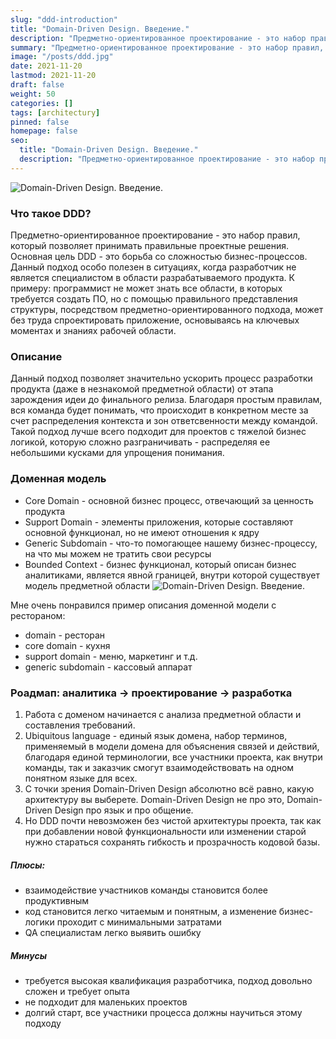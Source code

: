 ```yaml
---
slug: "ddd-introduction"
title: "Domain-Driven Design. Введение."
description: "Предметно-ориентированное проектирование - это набор правил, который позволяет принимать правильные проектные решения. Основная цель DDD - это борьба со сложностью бизнес-процессов."
summary: "Предметно-ориентированное проектирование - это набор правил, который позволяет принимать правильные проектные решения. Основная цель DDD - это борьба со сложностью бизнес-процессов."
image: "/posts/ddd.jpg"
date: 2021-11-20
lastmod: 2021-11-20
draft: false
weight: 50
categories: []
tags: [architectury]
pinned: false
homepage: false
seo:
  title: "Domain-Driven Design. Введение."
  description: "Предметно-ориентированное проектирование - это набор правил, который позволяет принимать правильные проектные решения. Основная цель DDD - это борьба со сложностью бизнес-процессов."
---
```


![Domain-Driven Design. Введение.](/posts/ddd.jpg "Domain-Driven Design. Введение.")

### Что такое DDD?
Предметно-ориентированное проектирование - это набор правил, который позволяет принимать правильные проектные решения. Основная цель DDD - это борьба со сложностью бизнес-процессов. Данный подход особо полезен в ситуациях, когда разработчик не является специалистом в области разрабатываемого продукта. К примеру: программист не может знать все области, в которых требуется создать ПО, но с помощью правильного представления структуры, посредством предметно-ориентированного подхода, может без труда спроектировать приложение, основываясь на ключевых моментах и знаниях рабочей области.

### Описание
Данный подход позволяет значительно ускорить процесс разработки продукта (даже в незнакомой предметной области) от этапа зарождения идеи до финального релиза. Благодаря простым правилам, вся команда будет понимать, что происходит в конкретном месте за счет распределения контекста и зон ответсвенности между командой. Такой подход лучше всего подходит для проектов с тяжелой бизнес логикой, которую сложно разграничивать - распределяя ее небольшими кусками для упрощения понимания.

### Доменная модель
- Core Domain - основной бизнес процесс, отвечающий за ценность продукта
- Support Domain - элементы приложения, которые составляют основной функционал, но не имеют отношения к ядру
- Generic Subdomain - что-то помогающее нашему бизнес-процессу, на что мы можем не тратить свои ресурсы
- Bounded Context - бизнес функционал, который описан бизнес аналитиками, является явной границей, внутри которой существует модель предметной области
![Domain-Driven Design. Введение.](/posts/ddd-1.png "Domain-Driven Design. Введение.")

Мне очень понравился пример описания доменной модели с рестораном: 
- domain - ресторан
- core domain - кухня
- support domain - меню, маркетинг и т.д.
- generic subdomain - кассовый аппарат

### Роадмап: аналитика -> проектирование -> разработка
1. Работа с доменом начинается с анализа предметной области и составления требований.
2. Ubiquitous language - единый язык домена, набор терминов, применяемый в модели домена для объяснения связей и действий, благодаря единой терминологии, все участники проекта, как внутри команды, так и заказчик смогут взаимодействовать на одном понятном языке для всех.
3. С точки зрения Domain-Driven Design абсолютно всё равно, какую архитектуру вы выберете. Domain-Driven Design не про это, Domain-Driven Design про язык и про общение.
4. Но DDD почти невозможен без чистой архитектуры проекта, так как при добавлении новой функциональности или изменении старой нужно стараться сохранять гибкость и прозрачность кодовой базы. 

##### Плюсы:
- взаимодействие участников команды становится более продуктивным
- код становится легко читаемым и понятным, а изменение бизнес-логики проходит с минимальными затратами 
- QA специалистам легко выявить ошибку

##### Минусы
- требуется высокая квалификация разработчика, подход довольно сложен и требует опыта
- не подходит для маленьких проектов
- долгий старт, все участники процесса должны научиться этому подходу